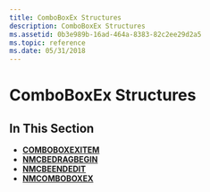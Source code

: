 ```yaml
---
title: ComboBoxEx Structures
description: ComboBoxEx Structures
ms.assetid: 0b3e989b-16ad-464a-8383-82c2ee29d2a5
ms.topic: reference
ms.date: 05/31/2018
---
```


# ComboBoxEx Structures

## In This Section

-   [**COMBOBOXEXITEM**](/windows/win32/api/commctrl/ns-commctrl-comboboxexitema)
-   [**NMCBEDRAGBEGIN**](/windows/desktop/api/Commctrl/ns-commctrl-nmcbedragbegina)
-   [**NMCBEENDEDIT**](/windows/desktop/api/Commctrl/ns-commctrl-nmcbeendedita)
-   [**NMCOMBOBOXEX**](/windows/desktop/api/Commctrl/ns-commctrl-nmcomboboxexa)

 

 




